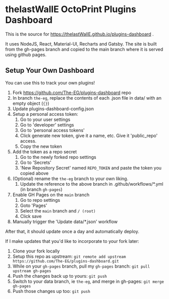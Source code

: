 # thelastWallE OctoPrint Plugins Dashboard

This is the source for  https://thelastWallE.github.io/plugins-dashboard .

It uses NodeJS, React, Material-UI, Recharts and Gatsby. The site is built from the gh-pages branch and copied to the main branch where it is served using github pages.


## Setup Your Own Dashboard

You can use this to track your own plugins!

1. Fork https://github.com/The-EG/plugins-dashboard repo
3. In branch `the-eg`, replace the contents of each .json file in data/ with an empty object (`{}`)
4. Update plugins-dashboard-config.json
5. Setup a personal access token:
    1. Go to your user settings
    2. Go to 'developer' settings
    3. Go to 'personal access tokens'
    4. Click generate new token, give it a name, etc. Give it 'public_repo' access.
    5. Copy the new token
6. Add the token as a repo secret
    1. Go to the newly forked repo settings
    2. Go to 'Secrets'
    3. 'New Repository Secret' named `REPO_TOKEN` and paste the token you copied above
6. (Optional) rename the `the-eg` branch to your own liking. 
    1. Update the reference to the above branch in .github/workflows/*.yml (in branch `gh-pages`)
7. Enable GH Pages on the `main` branch
    1. Go to repo settings
    2. Goto 'Pages'
    3. Select the `main` branch and `/ (root)`
    4. Click save
8. Manually trigger the 'Update data/*.json' workflow

After that, it should update once a day and automatically deploy.

If I make updates that you'd like to incorporate to your fork later:

1. Clone your fork locally
2. Setup this repo as upstream: `git remote add upstream https://github.com/The-EG/plugins-dashboard.git`
3. While on your `gh-pages` branch, pull my `gh-pages` branch: `git pull upstream gh-pages`
4. Push the changes back up to yours: `git push`
5. Switch to your data branch, ie `the-eg`, and merge in gh-pages: `git merge gh-pages`
6. Push those changes up too: `git push`
